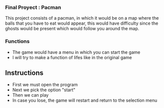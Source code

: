 ### Final Proyect : Pacman

This project consists of a pacman, in which it would be on a map where the balls that you have to eat would appear,
this would have difficulty since the ghosts would be present which would follow you around the map.

### Functions

- The game would have a menu in which you can start the game
- I will try to make a function of lifes like in the original game

## Instructions

- First we must open the program
- Next we pick the option "start"
- Then we can play 
- In case you lose, the game will restart and return to the selection menu



